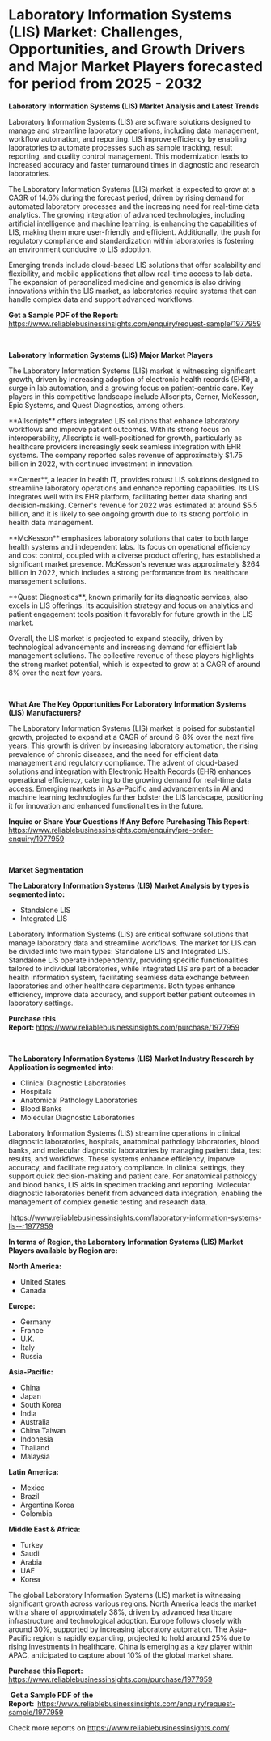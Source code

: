 <p><h1>Laboratory Information Systems (LIS) Market: Challenges, Opportunities, and Growth Drivers and Major Market Players forecasted for period from 2025 - 2032</h1></p><p><strong>Laboratory Information Systems (LIS) Market Analysis and Latest Trends</strong></p>
<p><p>Laboratory Information Systems (LIS) are software solutions designed to manage and streamline laboratory operations, including data management, workflow automation, and reporting. LIS improve efficiency by enabling laboratories to automate processes such as sample tracking, result reporting, and quality control management. This modernization leads to increased accuracy and faster turnaround times in diagnostic and research laboratories.</p><p>The Laboratory Information Systems (LIS) market is expected to grow at a CAGR of 14.6% during the forecast period, driven by rising demand for automated laboratory processes and the increasing need for real-time data analytics. The growing integration of advanced technologies, including artificial intelligence and machine learning, is enhancing the capabilities of LIS, making them more user-friendly and efficient. Additionally, the push for regulatory compliance and standardization within laboratories is fostering an environment conducive to LIS adoption. </p><p>Emerging trends include cloud-based LIS solutions that offer scalability and flexibility, and mobile applications that allow real-time access to lab data. The expansion of personalized medicine and genomics is also driving innovations within the LIS market, as laboratories require systems that can handle complex data and support advanced workflows.</p></p>
<p><strong>Get a Sample PDF of the Report:&nbsp;</strong> <a href="https://www.reliablebusinessinsights.com/enquiry/request-sample/1977959?utm_campaign=2283&utm_medium=2&utm_source=Github&utm_content=ia&utm_term=01032025&utm_id=laboratory-information-systems-lis">https://www.reliablebusinessinsights.com/enquiry/request-sample/1977959</a></p>
<p>&nbsp;</p>
<p><strong>Laboratory Information Systems (LIS) Major Market Players</strong></p>
<p><p>The Laboratory Information Systems (LIS) market is witnessing significant growth, driven by increasing adoption of electronic health records (EHR), a surge in lab automation, and a growing focus on patient-centric care. Key players in this competitive landscape include Allscripts, Cerner, McKesson, Epic Systems, and Quest Diagnostics, among others.</p><p>**Allscripts** offers integrated LIS solutions that enhance laboratory workflows and improve patient outcomes. With its strong focus on interoperability, Allscripts is well-positioned for growth, particularly as healthcare providers increasingly seek seamless integration with EHR systems. The company reported sales revenue of approximately $1.75 billion in 2022, with continued investment in innovation.</p><p>**Cerner**, a leader in health IT, provides robust LIS solutions designed to streamline laboratory operations and enhance reporting capabilities. Its LIS integrates well with its EHR platform, facilitating better data sharing and decision-making. Cerner's revenue for 2022 was estimated at around $5.5 billion, and it is likely to see ongoing growth due to its strong portfolio in health data management.</p><p>**McKesson** emphasizes laboratory solutions that cater to both large health systems and independent labs. Its focus on operational efficiency and cost control, coupled with a diverse product offering, has established a significant market presence. McKesson's revenue was approximately $264 billion in 2022, which includes a strong performance from its healthcare management solutions.</p><p>**Quest Diagnostics**, known primarily for its diagnostic services, also excels in LIS offerings. Its acquisition strategy and focus on analytics and patient engagement tools position it favorably for future growth in the LIS market.</p><p>Overall, the LIS market is projected to expand steadily, driven by technological advancements and increasing demand for efficient lab management solutions. The collective revenue of these players highlights the strong market potential, which is expected to grow at a CAGR of around 8% over the next few years.</p></p>
<p>&nbsp;</p>
<p><strong>What Are The Key Opportunities For Laboratory Information Systems (LIS) Manufacturers?</strong></p>
<p><p>The Laboratory Information Systems (LIS) market is poised for substantial growth, projected to expand at a CAGR of around 6-8% over the next five years. This growth is driven by increasing laboratory automation, the rising prevalence of chronic diseases, and the need for efficient data management and regulatory compliance. The advent of cloud-based solutions and integration with Electronic Health Records (EHR) enhances operational efficiency, catering to the growing demand for real-time data access. Emerging markets in Asia-Pacific and advancements in AI and machine learning technologies further bolster the LIS landscape, positioning it for innovation and enhanced functionalities in the future.</p></p>
<p><strong>Inquire or Share Your Questions If Any Before Purchasing This Report:</strong> <a href="https://www.reliablebusinessinsights.com/enquiry/pre-order-enquiry/1977959?utm_campaign=2283&utm_medium=2&utm_source=Github&utm_content=ia&utm_term=01032025&utm_id=laboratory-information-systems-lis">https://www.reliablebusinessinsights.com/enquiry/pre-order-enquiry/1977959</a></p>
<p>&nbsp;</p>
<p><strong>Market Segmentation</strong></p>
<p><strong>The Laboratory Information Systems (LIS) Market Analysis by types is segmented into:</strong></p>
<p><ul><li>Standalone LIS</li><li>Integrated LIS</li></ul></p>
<p><p>Laboratory Information Systems (LIS) are critical software solutions that manage laboratory data and streamline workflows. The market for LIS can be divided into two main types: Standalone LIS and Integrated LIS. Standalone LIS operate independently, providing specific functionalities tailored to individual laboratories, while Integrated LIS are part of a broader health information system, facilitating seamless data exchange between laboratories and other healthcare departments. Both types enhance efficiency, improve data accuracy, and support better patient outcomes in laboratory settings.</p></p>
<p><strong>Purchase this Report:&nbsp;</strong><a href="https://www.reliablebusinessinsights.com/purchase/1977959?utm_campaign=2283&utm_medium=2&utm_source=Github&utm_content=ia&utm_term=01032025&utm_id=laboratory-information-systems-lis">https://www.reliablebusinessinsights.com/purchase/1977959</a></p>
<p>&nbsp;</p>
<p><strong>The Laboratory Information Systems (LIS) Market Industry Research by Application is segmented into:</strong></p>
<p><ul><li>Clinical Diagnostic Laboratories</li><li>Hospitals</li><li>Anatomical Pathology Laboratories</li><li>Blood Banks</li><li>Molecular Diagnostic Laboratories</li></ul></p>
<p><p>Laboratory Information Systems (LIS) streamline operations in clinical diagnostic laboratories, hospitals, anatomical pathology laboratories, blood banks, and molecular diagnostic laboratories by managing patient data, test results, and workflows. These systems enhance efficiency, improve accuracy, and facilitate regulatory compliance. In clinical settings, they support quick decision-making and patient care. For anatomical pathology and blood banks, LIS aids in specimen tracking and reporting. Molecular diagnostic laboratories benefit from advanced data integration, enabling the management of complex genetic testing and research data.</p></p>
<p><a href="https://www.reliablebusinessinsights.com/laboratory-information-systems-lis--r1977959?utm_campaign=2283&utm_medium=2&utm_source=Github&utm_content=ia&utm_term=01032025&utm_id=laboratory-information-systems-lis">&nbsp;https://www.reliablebusinessinsights.com/laboratory-information-systems-lis--r1977959</a></p>
<p><strong>In terms of Region, the Laboratory Information Systems (LIS) Market Players available by Region are:</strong></p>
<p>
    <p> <strong> North America: </strong>
        <ul>
            <li>United States</li>
            <li>Canada</li>
        </ul>
        </p> 
    <p> <strong> Europe: </strong>
        <ul>
            <li>Germany</li>
            <li>France</li>
            <li>U.K.</li>
            <li>Italy</li>
            <li>Russia</li>
        </ul>
        </p> 
    <p> <strong> Asia-Pacific: </strong>
        <ul>
            <li>China</li>
            <li>Japan</li>
            <li>South Korea</li>
            <li>India</li>
            <li>Australia</li>
            <li>China Taiwan</li>
            <li>Indonesia</li>
            <li>Thailand</li>
            <li>Malaysia</li>
        </ul>
        </p> 
    <p> <strong> Latin America: </strong>
        <ul>
            <li>Mexico</li>
            <li>Brazil</li>
            <li>Argentina Korea</li>
            <li>Colombia</li>
        </ul>
        </p> 
    <p> <strong> Middle East & Africa: </strong>
        <ul>
            <li>Turkey</li>
            <li>Saudi</li>
            <li>Arabia</li>
            <li>UAE</li>
            <li>Korea</li>
        </ul>
    </p>
    </p>
<p><p>The global Laboratory Information Systems (LIS) market is witnessing significant growth across various regions. North America leads the market with a share of approximately 38%, driven by advanced healthcare infrastructure and technological adoption. Europe follows closely with around 30%, supported by increasing laboratory automation. The Asia-Pacific region is rapidly expanding, projected to hold around 25% due to rising investments in healthcare. China is emerging as a key player within APAC, anticipated to capture about 10% of the global market share.</p></p>
<p><strong>Purchase this Report: </strong><a href="https://www.reliablebusinessinsights.com/purchase/1977959?utm_campaign=2283&utm_medium=2&utm_source=Github&utm_content=ia&utm_term=01032025&utm_id=laboratory-information-systems-lis">https://www.reliablebusinessinsights.com/purchase/1977959</a></p>
<p>&nbsp;<strong>Get a Sample PDF of the Report:&nbsp;&nbsp;</strong><a href="https://www.reliablebusinessinsights.com/enquiry/request-sample/1977959?utm_campaign=2283&utm_medium=2&utm_source=Github&utm_content=ia&utm_term=01032025&utm_id=laboratory-information-systems-lis">https://www.reliablebusinessinsights.com/enquiry/request-sample/1977959</a></p>
<p><strong></strong></p>
<p>Check more reports on <a href="https://www.reliablebusinessinsights.com/?utm_campaign=2283&utm_medium=2&utm_source=Github&utm_content=ia&utm_term=01032025&utm_id=laboratory-information-systems-lis">https://www.reliablebusinessinsights.com/</a></p>